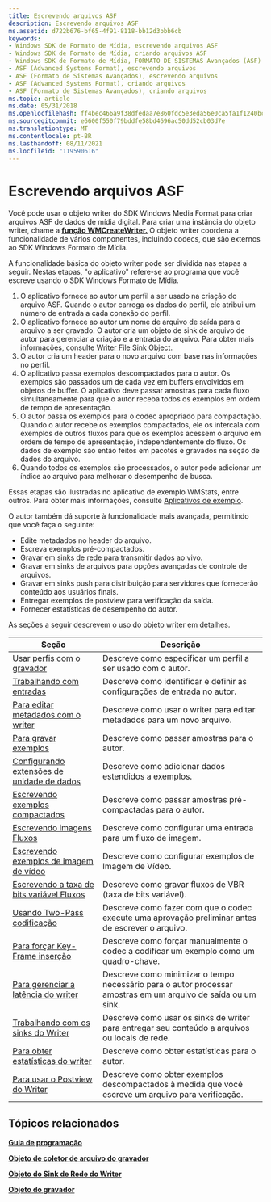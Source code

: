```yaml
---
title: Escrevendo arquivos ASF
description: Escrevendo arquivos ASF
ms.assetid: d722b676-bf65-4f91-8118-bb12d3bbb6cb
keywords:
- Windows SDK de Formato de Mídia, escrevendo arquivos ASF
- Windows SDK de Formato de Mídia, criando arquivos ASF
- Windows SDK de Formato de Mídia, FORMATO DE SISTEMAS Avançados (ASF)
- ASF (Advanced Systems Format), escrevendo arquivos
- ASF (Formato de Sistemas Avançados), escrevendo arquivos
- ASF (Advanced Systems Format), criando arquivos
- ASF (Formato de Sistemas Avançados), criando arquivos
ms.topic: article
ms.date: 05/31/2018
ms.openlocfilehash: ff4bec466a9f38dfedaa7e860fdc5e3eda56e0ca5fa1f1240bc18c54dfd51513
ms.sourcegitcommit: e6600f550f79bddfe58bd4696ac50dd52cb03d7e
ms.translationtype: MT
ms.contentlocale: pt-BR
ms.lasthandoff: 08/11/2021
ms.locfileid: "119590616"
---
```

# <a name="writing-asf-files"></a>Escrevendo arquivos ASF

Você pode usar o objeto writer do SDK Windows Media Format para criar arquivos ASF de dados de mídia digital. Para criar uma instância do objeto writer, chame a [**função WMCreateWriter.**](/previous-versions/windows/desktop/api/Wmsdkidl/nf-wmsdkidl-wmcreatewriter) O objeto writer coordena a funcionalidade de vários componentes, incluindo codecs, que são externos ao SDK Windows Formato de Mídia.

A funcionalidade básica do objeto writer pode ser dividida nas etapas a seguir. Nestas etapas, "o aplicativo" refere-se ao programa que você escreve usando o SDK Windows Formato de Mídia.

1.  O aplicativo fornece ao autor um perfil a ser usado na criação do arquivo ASF. Quando o autor carrega os dados do perfil, ele atribui um número de entrada a cada conexão do perfil.
2.  O aplicativo fornece ao autor um nome de arquivo de saída para o arquivo a ser gravado. O autor cria um objeto de sink de arquivo de autor para gerenciar a criação e a entrada do arquivo. Para obter mais informações, consulte [Writer File Sink Object](writer-file-sink-object.md).
3.  O autor cria um header para o novo arquivo com base nas informações no perfil.
4.  O aplicativo passa exemplos descompactados para o autor. Os exemplos são passados um de cada vez em buffers envolvidos em objetos de buffer. O aplicativo deve passar amostras para cada fluxo simultaneamente para que o autor receba todos os exemplos em ordem de tempo de apresentação.
5.  O autor passa os exemplos para o codec apropriado para compactação. Quando o autor recebe os exemplos compactados, ele os intercala com exemplos de outros fluxos para que os exemplos acessem o arquivo em ordem de tempo de apresentação, independentemente do fluxo. Os dados de exemplo são então feitos em pacotes e gravados na seção de dados do arquivo.
6.  Quando todos os exemplos são processados, o autor pode adicionar um índice ao arquivo para melhorar o desempenho de busca.

Essas etapas são ilustradas no aplicativo de exemplo WMStats, entre outros. Para obter mais informações, consulte [Aplicativos de exemplo](sample-applications.md).

O autor também dá suporte à funcionalidade mais avançada, permitindo que você faça o seguinte:

-   Edite metadados no header do arquivo.
-   Escreva exemplos pré-compactados.
-   Gravar em sinks de rede para transmitir dados ao vivo.
-   Gravar em sinks de arquivos para opções avançadas de controle de arquivos.
-   Gravar em sinks push para distribuição para servidores que fornecerão conteúdo aos usuários finais.
-   Entregar exemplos de postview para verificação da saída.
-   Fornecer estatísticas de desempenho do autor.

As seções a seguir descrevem o uso do objeto writer em detalhes.



| Seção                                                                    | Descrição                                                                                            |
|----------------------------------------------------------------------------|--------------------------------------------------------------------------------------------------------|
| [Usar perfis com o gravador](to-use-profiles-with-the-writer.md)     | Descreve como especificar um perfil a ser usado com o autor.                                             |
| [Trabalhando com entradas](working-with-inputs.md)                             | Descreve como identificar e definir as configurações de entrada no autor.                              |
| [Para editar metadados com o writer](to-edit-metadata-with-the-writer.md)   | Descreve como usar o writer para editar metadados para um novo arquivo.                                       |
| [Para gravar exemplos](to-write-samples.md)                                   | Descreve como passar amostras para o autor.                                                           |
| [Configurando extensões de unidade de dados](setting-data-unit-extensions.md)           | Descreve como adicionar dados estendidos a exemplos.                                                         |
| [Escrevendo exemplos compactados](writing-compressed-samples.md)               | Descreve como passar amostras pré-compactadas para o autor.                                            |
| [Escrevendo imagens Fluxos](writing-image-streams.md)                         | Descreve como configurar uma entrada para um fluxo de imagem.                                               |
| [Escrevendo exemplos de imagem de vídeo](writing-video-image-samples.md)             | Descreve como configurar exemplos de Imagem de Vídeo.                                                        |
| [Escrevendo a taxa de bits variável Fluxos](writing-variable-bit-rate-streams.md) | Descreve como gravar fluxos de VBR (taxa de bits variável).                                                |
| [Usando Two-Pass codificação](using-two-pass-encoding.md)                     | Descreve como fazer com que o codec execute uma aprovação preliminar antes de escrever o arquivo.                    |
| [Para forçar Key-Frame inserção](to-force-key-frame-insertion.md)           | Descreve como forçar manualmente o codec a codificar um exemplo como um quadro-chave.                           |
| [Para gerenciar a latência do writer](to-manage-writer-latency.md)                   | Descreve como minimizar o tempo necessário para o autor processar amostras em um arquivo de saída ou um sink. |
| [Trabalhando com os sinks do Writer](working-with-writer-sinks.md)                 | Descreve como usar os sinks de writer para entregar seu conteúdo a arquivos ou locais de rede.               |
| [Para obter estatísticas do writer](to-get-writer-statistics.md)                   | Descreve como obter estatísticas para o autor.                                                        |
| [Para usar o Postview do Writer](to-use-writer-postview.md)                       | Descreve como obter exemplos descompactados à medida que você escreve um arquivo para verificação.                        |



 

## <a name="related-topics"></a>Tópicos relacionados

<dl> <dt>

[**Guia de programação**](programming-guide.md)
</dt> <dt>

[**Objeto de coletor de arquivo do gravador**](writer-file-sink-object.md)
</dt> <dt>

[**Objeto do Sink de Rede do Writer**](writer-network-sink-object.md)
</dt> <dt>

[**Objeto do gravador**](writer-object.md)
</dt> </dl>

 

 




